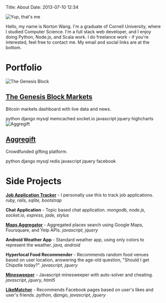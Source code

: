 Title: About
Date: 2013-07-10 12:34

<div class="profile">
    <img alt="Yup, that's me" src="{filename}/images/me.png" class="profile-picture"><div class="divider"></div>
    <p>Hello, my name is Norton Wang. I'm a graduate of Cornell University, where I studied Computer Science. I'm a full stack web developer, and I enjoy doing Python, Node.js, and Scala work. I do freelance work - if you're interested, feel free to contact me. My email and social links are at the bottom.</p>
</div>

# Portfolio

<div class="portfolio-item">
    <img alt="The Genesis Block" src="{filename}/images/tgb.jpg">
    <div class="description">
        <h2><a target="_blank" href="http://markets.thegenesisblock.com/">The Genesis Block Markets</a></h2>
        <p>Bitcoin markets dashboard with live data and news.</p>
        <div class="tags">
            <span class="tag">python</span>
            <span class="tag">django</span>
            <span class="tag">mysql</span>
            <span class="tag">memcached</span>
            <span class="tag">socket.io</span>
            <span class="tag">javascript</span>
            <span class="tag">jquery</span>
            <span class="tag">highcharts</span>
        </div>
    </div>
</div>

<div class="portfolio-item">
    <img alt="Aggregift" src="{filename}/images/aggregift.jpg">
    <div class="description">
        <h2><a href="https://aggregift.com" target="_blank">Aggregift</a></h2>
        <p>Crowdfunded gifting platform.</p>
        <div class="tags">
            <span class="tag">python</span>
            <span class="tag">django</span>
            <span class="tag">mysql</span>
            <span class="tag">redis</span>
            <span class="tag">javascript</span>
            <span class="tag">jquery</span>
            <span class="tag">facebook</span>
        </div>
    </div>
</div>

# Side Projects

**[Job Application Tracker](https://github.com/FloorLamp/job-app-tracker)** - I personally use this to track job applications. <i>ruby, rails, sqlite, bootstrap</i>

**Chat Application** - Topic based chat application. <i>mongodb, node.js, socket.io, express, jade, stylus</i>

**[Maps Aggregator](https://github.com/BrianSpry/map-app)** - Aggregated places search using Google Maps, Foursquare, and Yelp APIs. <i>javascript, jquery</i>

**Android Weather App** - Standard weather app, using only colors to represent the weather. <i>java, android</i>

**Hyperlocal Food Recommender** - Recommends random food venues based on user location, answering the age-old question, "Should I get Chipotle today?".<i> javascript, jquery</i>

**[Minesweeper](https://github.com/FloorLamp/minesweeper)** - Javascript minesweeper with auto-solver and cheating. <i>javascript, jquery, html5</i>

**[LikeMatcher](https://github.com/FloorLamp/LikeMatcher)** - Recommends Facebook pages based on user's likes and user's friends. <i>python, django, javascript, jquery</i>
